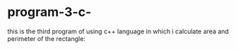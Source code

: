 # program-3-c-
this is the third program of using c++ language in which i calculate area and perimeter of the rectangle:
